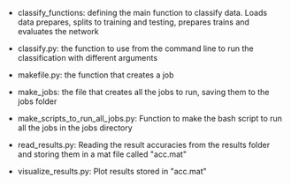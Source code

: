 - classify_functions: defining the main function to classify data. Loads data prepares, splits to training and testing, prepares trains and evaluates the network

- classify.py: the function to use from the command line to run the classification with different arguments

- makefile.py: the function that creates a job

- make_jobs: the file that creates all the jobs to run, saving them to the jobs folder

- make_scripts_to_run_all_jobs.py: Function to make the bash script to run all the jobs in the jobs directory

- read_results.py: Reading the result accuracies from the results folder and storing them in a mat file called "acc.mat"

- visualize_results.py: Plot results stored in "acc.mat"